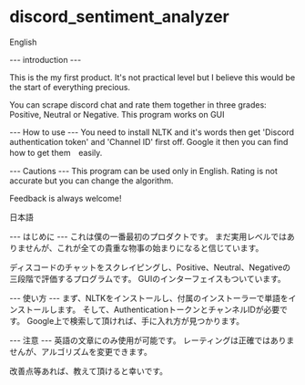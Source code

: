 # discord_sentiment_analyzer



English



--- introduction ---

This is the my first product.
It's not practical level but I believe this would be the start of everything precious.

You can scrape discord chat and rate them together in three grades: Positive, Neutral or Negative.
This program works on GUI

--- How to use ---
You need to install NLTK and it's words then get 'Discord authentication token' and 'Channel ID' first off.
Google it then you can find how to get them　easily.

--- Cautions ---
This program can be used only in English.
Rating is not accurate but you can change the algorithm.


Feedback is always welcome!



日本語



--- はじめに ---
これは僕の一番最初のプロダクトです。
まだ実用レベルではありませんが、これが全ての貴重な物事の始まりになると信じています。

ディスコードのチャットをスクレイピングし、Positive、Neutral、Negativeの三段階で評価するプログラムです。
GUIのインターフェイスもついています。

--- 使い方 ---
まず、NLTKをインストールし、付属のインストーラーで単語をインストールします。
そして、AuthenticationトークンとチャンネルIDが必要です。
Google上で検索して頂ければ、手に入れ方が見つかります。

--- 注意 ---
英語の文章にのみ使用が可能です。
レーティングは正確ではありませんが、アルゴリズムを変更できます。


改善点等あれば、教えて頂けると幸いです。

